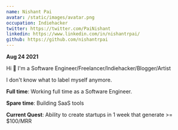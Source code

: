 ```yaml
---
name: Nishant Pai
avatar: /static/images/avatar.png
occupation: Indiehacker
twitter: https://twitter.com/PaiNishant
linkedin: https://www.linkedin.com/in/nishantrpai/
github: https://github.com/nishantrpai
---
```


**Aug 24 2021**

Hi 👋 I'm a Software Engineer/Freelancer/Indiehacker/Blogger/Artist

I don't know what to label myself anymore.

**Full time**: Working full time as a Software Engineer.

**Spare time**: Building SaaS tools

**Current Quest**: Ability to create startups in 1 week that generate >= $100/MRR